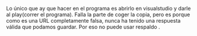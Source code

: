 Lo único que ay que hacer en el programa es abrirlo en visualstudio y darle al play(correr el programa).
Falla la parte de coger la copia, pero es porque como es una URL completamente falsa, nunca ha tenido una respuesta válida que podamos guardar. Por eso no puede usar respaldo .
